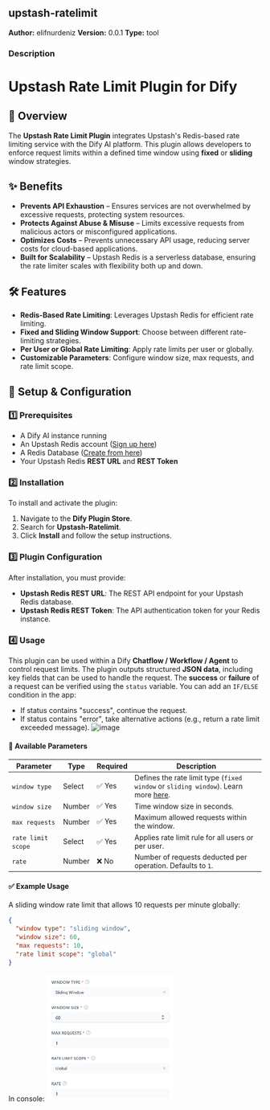 ## upstash-ratelimit

**Author:** elifnurdeniz
**Version:** 0.0.1
**Type:** tool

### Description

# Upstash Rate Limit Plugin for Dify

## 🚀 Overview
The **Upstash Rate Limit Plugin** integrates Upstash's Redis-based rate limiting service with the Dify AI platform. This plugin allows developers to enforce request limits within a defined time window using **fixed** or **sliding** window strategies.

## ✨ Benefits
- **Prevents API Exhaustion** – Ensures services are not overwhelmed by excessive requests, protecting system resources.
- **Protects Against Abuse & Misuse** – Limits excessive requests from malicious actors or misconfigured applications.
- **Optimizes Costs** – Prevents unnecessary API usage, reducing server costs for cloud-based applications.
- **Built for Scalability** – Upstash Redis is a serverless database, ensuring the rate limiter scales with flexibility both up and down.

## 🛠️ Features
- **Redis-Based Rate Limiting**: Leverages Upstash Redis for efficient rate limiting.
- **Fixed and Sliding Window Support**: Choose between different rate-limiting strategies.
- **Per User or Global Rate Limiting**: Apply rate limits per user or globally.
- **Customizable Parameters**: Configure window size, max requests, and rate limit scope.

## 🔧 Setup & Configuration

### 1️⃣ **Prerequisites**
- A Dify AI instance running
- An Upstash Redis account ([Sign up here](https://console.upstash.com/))
- A Redis Database ([Create from here](https://console.upstash.com/redis?teamid=0))
- Your Upstash Redis **REST URL** and **REST Token**

### 2️⃣ **Installation**
To install and activate the plugin:
1. Navigate to the **Dify Plugin Store**.
2. Search for **Upstash-Ratelimit**.
3. Click **Install** and follow the setup instructions.

### 3️⃣ **Plugin Configuration**
After installation, you must provide:
- **Upstash Redis REST URL**: The REST API endpoint for your Upstash Redis database.
- **Upstash Redis REST Token**: The API authentication token for your Redis instance.

### 4️⃣ **Usage**
This plugin can be used within a Dify **Chatflow / Workflow / Agent**  to control request limits.
The plugin outputs structured **JSON data**, including key fields that can be used to handle the request.
The **success** or **failure** of a request can be verified using the `status` variable.
You can add an `IF/ELSE` condition in the app:
* If status contains "success", continue the request.
* If status contains "error", take alternative actions (e.g., return a rate limit exceeded message).
![image](./_assets/usage.png.png)


#### 📌 **Available Parameters**
| Parameter        | Type    | Required | Description |
|-----------------|---------|----------|-------------|
| `window type`   | Select  | ✅ Yes   | Defines the rate limit type (`fixed window` or `sliding window`). Learn more [here](https://upstash.com/docs/redis/sdks/ratelimit-py/algorithms). |
| `window size`   | Number  | ✅ Yes   | Time window size in seconds. |
| `max requests`  | Number  | ✅ Yes   | Maximum allowed requests within the window. |
| `rate limit scope` | Select | ✅ Yes  | Applies rate limit rule for all users or per user. |
| `rate`          | Number  | ❌ No   | Number of requests deducted per operation. Defaults to `1`. |

#### ✅ **Example Usage**
A sliding window rate limit that allows 10 requests per minute globally:
```json
{
  "window type": "sliding window",
  "window size": 60,
  "max requests": 10,
  "rate limit scope": "global"
}
```

In console:
<img src="./_assets/configuration.png" width=50% />


